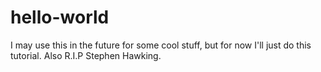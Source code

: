 # hello-world

I may use this in the future for some cool stuff, but for now I'll just do this tutorial. Also R.I.P Stephen Hawking.
